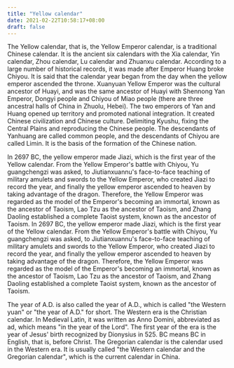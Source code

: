 ```yaml
---
title: "Yellow calendar"
date: 2021-02-22T10:58:17+08:00
draft: false
---
```


The Yellow calendar, that is, the Yellow Emperor calendar, is a traditional Chinese calendar. It is the ancient six calendars with the Xia calendar, Yin calendar, Zhou calendar, Lu calendar and Zhuanxu calendar. According to a large number of historical records, it was made after Emperor Huang broke Chiyou. It is said that the calendar year began from the day when the yellow emperor ascended the throne. Xuanyuan Yellow Emperor was the cultural ancestor of Huayi, and was the same ancestor of Huayi with Shennong Yan Emperor, Dongyi people and Chiyou of Miao people (there are three ancestral halls of China in Zhuolu, Hebei). The two emperors of Yan and Huang opened up territory and promoted national integration. It created Chinese civilization and Chinese culture. Delimiting Kyushu, fixing the Central Plains and reproducing the Chinese people. The descendants of Yanhuang are called common people, and the descendants of Chiyou are called Limin. It is the basis of the formation of the Chinese nation.



In 2697 BC, the yellow emperor made Jiazi, which is the first year of the Yellow calendar. From the Yellow Emperor's battle with Chiyou, Yu guangchengzi was asked, to Jiutianxuannu's face-to-face teaching of military amulets and swords to the Yellow Emperor, who created Jiazi to record the year, and finally the yellow emperor ascended to heaven by taking advantage of the dragon. Therefore, the Yellow Emperor was regarded as the model of the Emperor's becoming an immortal, known as the ancestor of Taoism, Lao Tzu as the ancestor of Taoism, and Zhang Daoling established a complete Taoist system, known as the ancestor of Taoism. In 2697 BC, the yellow emperor made Jiazi, which is the first year of the Yellow calendar. From the Yellow Emperor's battle with Chiyou, Yu guangchengzi was asked, to Jiutianxuannu's face-to-face teaching of military amulets and swords to the Yellow Emperor, who created Jiazi to record the year, and finally the yellow emperor ascended to heaven by taking advantage of the dragon. Therefore, the Yellow Emperor was regarded as the model of the Emperor's becoming an immortal, known as the ancestor of Taoism, Lao Tzu as the ancestor of Taoism, and Zhang Daoling established a complete Taoist system, known as the ancestor of Taoism.



The year of A.D. is also called the year of A.D., which is called "the Western yuan" or "the year of A.D." for short. The Western era is the Christian calendar. In Medieval Latin, it was written as Anno Domini, abbreviated as ad, which means "in the year of the Lord". The first year of the era is the year of Jesus' birth recognized by Dionysius in 525. BC means BC in English, that is, before Christ. The Gregorian calendar is the calendar used in the Western era. It is usually called "the Western calendar and the Gregorian calendar", which is the current calendar in China.